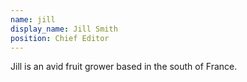 ```yaml
---
name: jill
display_name: Jill Smith
position: Chief Editor
---
```


Jill is an avid fruit grower based in the south of France.
